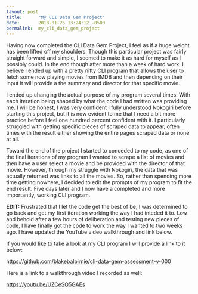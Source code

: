 ```yaml
---
layout: post
title:      "My CLI Data Gem Project"
date:       2018-01-26 13:24:12 -0500
permalink:  my_cli_data_gem_project
---
```



Having now completed the CLI Data Gem Project, I feel as if a huge weight has been lifted off my shoulders. Though this particular project was fairly straight forward and simple, I seemed to make it as hard for myself as I possibly could. In the end though after more than a week of hard work, I believe I ended up with a pretty nifty CLI program that allows the user to fetch some now playing movies from IMDB and then depending on their input it will provide a the summary and director for that specific movie.

I ended up changing the actual purpose of my program several times. With each iteration being shaped by what the code I had written was providing me. I will be honest, I was very confident I fully understood Nokogiri before starting this project, but it is now evident to me that I need a bit more practice before I feel one hundred percent confident with it. I particularly struggled with getting specific pieces of scraped data to appear, often times with the result either showing the entire pages scraped data or none at all.

Toward the end of the project I started to conceded to my code, as one of the final iterations of my program I wanted to scrape a list of movies and then have a user select a movie and be provided with the director of that movie. However, through my struggle with Nokogiri, the data that was actually returned was links to all the movies. So, rather than spending more time getting nowhere, I decided to edit the prompts of my program to fit the end result. Five days later and I now have a completed and more importantly, working CLI program.

**EDIT:** Frustrated that I let the code get the best of be, I was determined to go back and get my first iteration working the way I had inteded it to. Low and behold after a few hours of deliberation and testing new pieces of code, I have finally got the code to work the way I wanted to two weeks ago. I have updated the YouTube video walkthrough and link below.

If you would like to take a look at my CLI program I will provide a link to it below:

https://github.com/blakebalbirnie/cli-data-gem-assessment-v-000

Here is a link to a walkthrough video I recorded as well:

https://youtu.be/UZCeSO5GAEs
